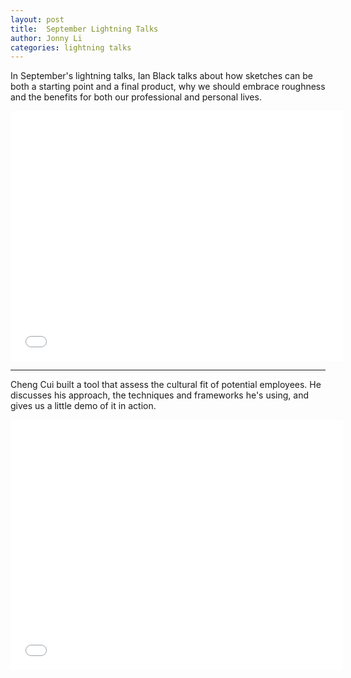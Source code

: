```yaml
---
layout: post
title:  September Lightning Talks
author: Jonny Li
categories: lightning talks
---
```

In September's lightning talks, Ian Black talks about how sketches can be both a starting point and a final product, why we should embrace roughness and the benefits for both our professional and personal lives.

<div class="video"><iframe width="532" height="400" src="//www.youtube.com/embed/DlsKSl1gK6o" frameborder="0" allowfullscreen="allowfullscreen"></iframe></div>

---

Cheng Cui built a tool that assess the cultural fit of potential employees. He discusses his approach, the techniques and frameworks he's using, and gives us a little demo of it in action.

<div class="video"><iframe width="532" height="400" src="//www.youtube.com/embed/Sg2BDsmQxw0" frameborder="0" allowfullscreen="allowfullscreen"></iframe></div>

